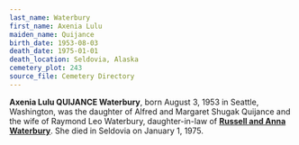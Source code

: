 ```yaml
---
last_name: Waterbury
first_name: Axenia Lulu
maiden_name: Quijance
birth_date: 1953-08-03
death_date: 1975-01-01
death_location: Seldovia, Alaska
cemetery_plot: 243
source_file: Cemetery Directory
---
```

**Axenia Lulu QUIJANCE Waterbury**, born August 3, 1953 in Seattle, Washington, was the daughter of Alfred and Margaret Shugak Quijance and the wife of Raymond Leo Waterbury, daughter-in-law of [**Russell and Anna Waterbury**](Waterbury_Russell_Sr.md). She died in Seldovia on January 1, 1975.
